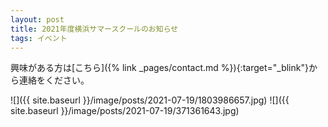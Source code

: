 ```yaml
---
layout: post
title: 2021年度横浜サマースクールのお知らせ
tags: イベント
---
```


興味がある方は[こちら]({% link _pages/contact.md %}){:target="_blink"}から連絡をください。

![]({{ site.baseurl }}/image/posts/2021-07-19/1803986657.jpg)
![]({{ site.baseurl }}/image/posts/2021-07-19/371361643.jpg)
